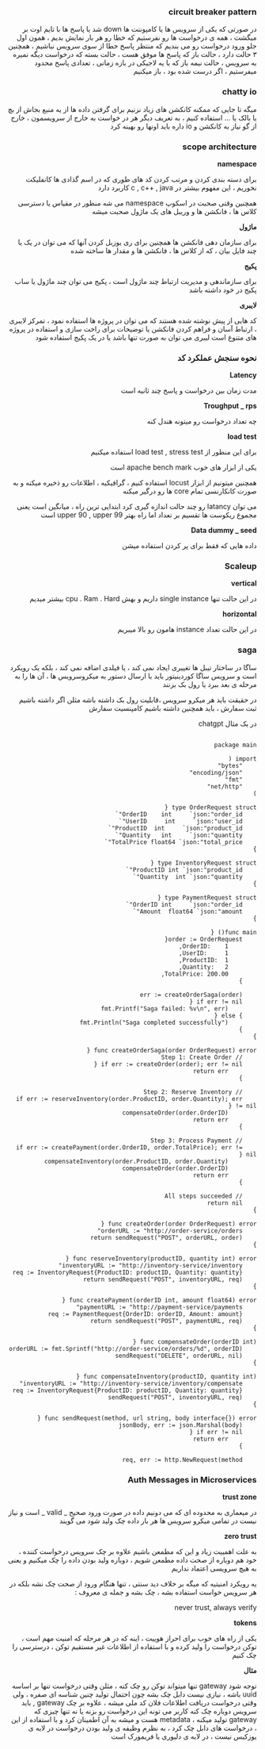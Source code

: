 <div dir='rtl' align='right'>

### circuit breaker pattern

در صورتی که یکی از سرویس ها یا کامپوننت ها down شد یا پاسخ ها با تایم اوت بر میگشت ، همه ی درخواست ها رو نفرستیم که خطا رو هر بار نمایش بدیم ، همون اول جلو ورود درخواست رو می بندیم که منتظر پاسخ خطا از سوی سرویس نباشیم ، همچنین ۳ حالت دارد ، حالت باز که پاسخ ها موفق هست ، حالت بسته که درخواست دیگه نمیره به سرویس ، حالت نیمه باز که با یه لاجیکی در بازه زمانی ، تعدادی پاسخ محدود میفرستیم ، اگر درست شده بود ، باز میکنیم

### chatty io

میگه تا جایی که ممکنه کانکشن های زیاد نزنیم برای گرفتن داده ها  از یه منبع بجاش از بچ یا بالک یا ... استفاده کنیم ، به تعریف دیگر هر در خواست به خارج از سرویسمون ، خارج از گو نیاز به کانکشن و io  داره
باید اونها رو بهینه کرد 


### scope architecture

**namespace**

برای دسته بندی کردن و مرتب کردن کد های طوری که در اسم گذادی ها کانفلیکت نخوریم ، این مفهوم بیشتر در c , c++ , java  کاربرد دارد

همچنین وقتی صحبت در اسکوپ namespace می شه منظور در مقیاس یا دسترسی کلاس ها ، فانکشن ها و وریبل های یک ماژول صحبت میشه

**ماژول**

برای سازمان دهی فانکشن ها همچنین برای ری یوزبل کردن آنها که می توان در یک یا چند فایل بیان ، که از کلاس ها ، فانکشن ها و مقدار ها ساخته شده

**پکیج**

برای سازماندهی و مدیریت ارتباط چند ماژول است ، پکیج  می توان چند ماژول یا ساب پکیج در خود داشته باشد

**لایبری**

کد هایی از پیش نوشته شده هستند که می توان در پروژه ها استفاده نمود ، تمرکز لایبری ، ارتباط آسان و فراهم کردن فانکشن یا توضیحات برای راحت سازی و استفاده در پروژه های متنوع است
لیبری می توان به صورت تنها باشد یا در یک پکیج استفاده شود

### نحوه سنجش عملکرد کد

**Latency**

مدت زمان بین درخواست و پاسخ چند ثانیه است

**Troughput _ rps**

چه تعداد درخواست رو میتونه هندل کنه

**load test**

برای این منظور از load test , stress test  استفاده میکنیم

یکی از ابزار های خوب apache bench mark است 

همچنین میتونیم از ابزار locust استفاده کنیم ، گرافیکیه ، اطلاعات رو ذخیره میکنه و به صورت کانکارنسی تمام core ها رو درگیر میکنه


می توان latancy رو چند حالت اندازه گیری کرد ابتدایی ترین راه ، میانگین است یعنی مجموع ریکوست ها تقسیم بر تعداد اما راه بهتر upper 90
, upper 99 است


**Data dummy _ seed**

داده هایی که فقط برای پر کردن استفاده میشن 


### Scaleup 

**vertical**

در این حالت تنها single instance  داریم و بهش cpu . Ram . Hard بیشتر میدیم

**horizontal**

در این حالت تعداد instance هامون رو بالا میبریم



### saga

ساگا در ساختار تیبل ها تغییری ایجاد نمی کند ، یا فیلدی اضافه نمی کند ، بلکه یک رویکرد است و سرویس ساگا کوردینیتور باید با ارسال دستور به میکروسرویس ها ، آن ها را به مرحله ی بعد ببرد یا رول بک بزنند

در حقیقت باید هر میکرو سرویس ،قابلیت رول بک داشته باشه مثلن اگر داشته باشیم ثبت سفارش ، باید همچنین داشته باشیم کامپنسیت سفارش 

در یک مثال chatgpt

```

package main

import (
    "bytes"
    "encoding/json"
    "fmt"
    "net/http"
)

type OrderRequest struct {
    OrderID    int     `json:"order_id"`
    UserID     int     `json:"user_id"`
    ProductID  int     `json:"product_id"`
    Quantity   int     `json:"quantity"`
    TotalPrice float64 `json:"total_price"`
}

type InventoryRequest struct {
    ProductID int `json:"product_id"`
    Quantity  int `json:"quantity"`
}

type PaymentRequest struct {
    OrderID int     `json:"order_id"`
    Amount  float64 `json:"amount"`
}

func main() {
    order := OrderRequest{
        OrderID:    1,
        UserID:     1,
        ProductID:  1,
        Quantity:   2,
        TotalPrice: 200.00,
    }

    err := createOrderSaga(order)
    if err != nil {
        fmt.Printf("Saga failed: %v\n", err)
    } else {
        fmt.Println("Saga completed successfully")
    }
}

func createOrderSaga(order OrderRequest) error {
    // Step 1: Create Order
    if err := createOrder(order); err != nil {
        return err
    }

    // Step 2: Reserve Inventory
    if err := reserveInventory(order.ProductID, order.Quantity); err != nil {
        compensateOrder(order.OrderID)
        return err
    }

    // Step 3: Process Payment
    if err := createPayment(order.OrderID, order.TotalPrice); err != nil {
        compensateInventory(order.ProductID, order.Quantity)
        compensateOrder(order.OrderID)
        return err
    }

    // All steps succeeded
    return nil
}

func createOrder(order OrderRequest) error {
    orderURL := "http://order-service/orders"
    return sendRequest("POST", orderURL, order)
}

func reserveInventory(productID, quantity int) error {
    inventoryURL := "http://inventory-service/inventory"
    req := InventoryRequest{ProductID: productID, Quantity: quantity}
    return sendRequest("POST", inventoryURL, req)
}

func createPayment(orderID int, amount float64) error {
    paymentURL := "http://payment-service/payments"
    req := PaymentRequest{OrderID: orderID, Amount: amount}
    return sendRequest("POST", paymentURL, req)
}

func compensateOrder(orderID int) {
    orderURL := fmt.Sprintf("http://order-service/orders/%d", orderID)
    sendRequest("DELETE", orderURL, nil)
}

func compensateInventory(productID, quantity int) {
    inventoryURL := "http://inventory-service/inventory/compensate"
    req := InventoryRequest{ProductID: productID, Quantity: quantity}
    sendRequest("POST", inventoryURL, req)
}

func sendRequest(method, url string, body interface{}) error {
    jsonBody, err := json.Marshal(body)
    if err != nil {
        return err
    }

    req, err := http.NewRequest(method

```

### Auth Messages in Microservices

**trust zone**

در میعماری به محدوده ای که می دونیم داده در صورت ورود صحیح _ valid  _  است و نیاز نیست در تمامی میکرو سرویس ها هر بار داده چک ولید شود می گویند

**zero trust**

به علت اهمییت زیاد و این که مطمعن باشیم علاوه بر چک سرویس درخواست کننده ، خود هم دوباره از صحت داده مطمعن شویم ، دوباره ولید بودن داده را چک میکنیم و یعنی به هیچ سرویسی اعتماد نداریم

یه رویکرد امنیتیه که میگه بر خلاف دید سنتی ، تنها هنگام ورود از صحت چک نشه بلکه در هر سرویس خواست استفاده بشه ، چک بشه و جمله ی معروف :

never trust, always verify

**tokens**

یکی از راه های خوب برای احراز هوییت ، اینه که در هر مرحله که امنیت مهم است ، توکن درخواست را ولید کرده و با استفاده از اطلاعات غیر مستقیم توکن ، درسترسی را چک کنیم

 **مثال** 

توجه شود gateway تنها میتواند توکن رو چک کنه ، مثلن وقتی درخواست تنها بر اساسه uuid باشه ، نیازی نیست دابل چک بشه چون احتمال تولید چنین شناسه ای صفره ، ولی وقتی درخواست دریافت اطلاعات فلان کد ملی میشه ، علاوه بر چک gateway , باید سرویس دوباره چک کنه کاربر می تونه این درخواست رو بزنه یا نه
تنها چیزی که gateway تولید میکنه ، metadata هست و میشه به آن اطمینان کرد و با استفاده از این ، درخواست های دابل چک کرد ، به نظرم وظیفه ی ولید بودن درخواست در لایه ی یوزکیس نیست ، در لایه ی دلیوری یا فریمورک است




</div>